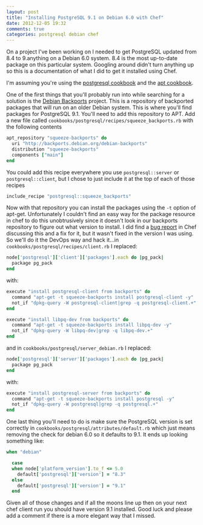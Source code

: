 ```yaml
---
layout: post
title: "Installing PostgreSQL 9.1 on Debian 6.0 with Chef"
date: 2012-12-05 19:32
comments: true
categories: postgresql debian chef
---
```


On a project I've been working on I needed to get PostgreSQL
updated from 8.4 to 9.anything on a Debian 6.0 system. 8.4 is the most
up-to-date package on this particular system. Googling around didn't turn
anything up so this is a documentation of what I did to get it installed
using Chef.

I'm assuming you're using the [postgresql cookbook](http://community.opscode.com/cookbooks/postgresql) and the [apt cookbook](http://community.opscode.com/cookbooks/apt).

One of the first things that you'll probably run into while searching for a solution is the [Debian
Backports](http://backports-master.debian.org/) project. This is a repository of backported packages that will run on an older Debian system. This is where you'll find packages for PostgreSQL 9.1. You'll need to add this repository to APT. Add a new file called `cookbooks/postgresql/recipes/squeeze_backports.rb` with the following contents

``` ruby
apt_repository "squeeze-backports" do
  uri "http://backports.debian.org/debian-backports"
  distribution "squeeze-backports"
  components ["main"]
end
```

You could add this recipe everywhere you use `postgresql::server` or
`postgresql::client`, but I chose to just include it at the top of each of
those recipes

``` ruby
include_recipe "postgresql::squeeze_backports"
```

Now with that repository you can install the packages using the `-t` option of
apt-get. Unfortunately I couldn't find an easy way for the package resource in
chef to do this unobtrusively since it doesn't look in our backports repository
to figure out what version to install. I did find a [bug report](http://tickets.opscode.com/browse/CHEF-1547) in Chef
discussing this and a fix for it, but it wasn't fixed in the version I was
using. So we'll do it the DevOps way and hack it...in `cookbooks/postgresql/recipes/client.rb` I
replaced:

``` ruby
node['postgresql']['client']['packages'].each do |pg_pack|
  package pg_pack
end
```

with:

``` ruby
execute "install postgresql-client from backports" do
  command "apt-get -t squeeze-backports install postgresql-client -y"
  not_if "dpkg-query -W postgresql-client|grep -q postgresql-client.+"
end

execute "install libpq-dev from backports" do
  command "apt-get -t squeeze-backports install libpq-dev -y"
  not_if "dpkg-query -W libpq-dev|grep -q libpq-dev.+"
end
```

and in `cookbooks/postgresql/server_debian.rb` I replaced:

``` ruby
node['postgresql']['server']['packages'].each do |pg_pack|
  package pg_pack
end
```

with:

``` ruby
execute "install postgresql-server from backports" do
  command "apt-get -t squeeze-backports install postgresql -y"
  not_if "dpkg-query -W postgresql|grep -q postgresql.+"
end
```

One last thing you'll need to do is make sure the PostgreSQL version is set
correctly in `cookbooks/postgresql/attributes/default.rb` which just means
removing the check for debian 6.0 so it defaults to 9.1. It ends up looking
something like:

``` ruby
when "debian"

  case
  when node['platform_version'].to_f <= 5.0
    default['postgresql']['version'] = "8.3"
  else
    default['postgresql']['version'] = "9.1"
  end
```

Given all of those changes and if all the moons line up then on your next chef client run you
should have version 9.1 installed. Good luck and please add a comment if there
is a more elegant way that I missed.

